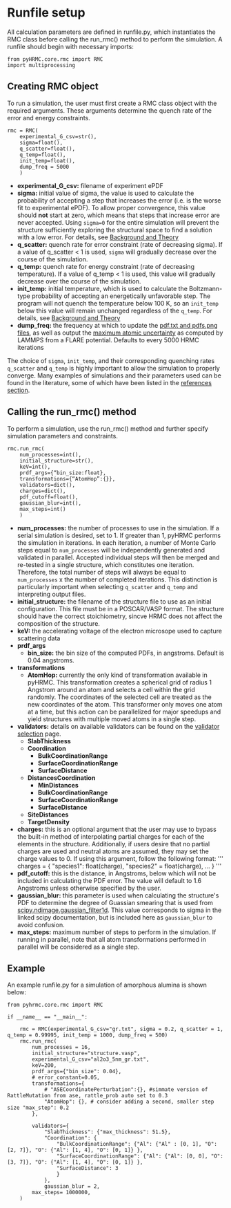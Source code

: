 Runfile setup
===
All calculation parameters are defined in runfile.py, which instantiates the RMC class before calling the run_rmc() method to perform the simulation. A runfile should begin with necessary imports:
```
from pyHRMC.core.rmc import RMC
import multiprocessing
```
## Creating RMC object

To run a simulation, the user must first create a RMC class object with the required arguments. These arguments determine the quench rate of the error and energy constraints.
```
rmc = RMC(
    experimental_G_csv=str(), 
    sigma=float(), 
    q_scatter=float(), 
    q_temp=float(), 
    init_temp=float(), 
    dump_freq = 5000
    )
```
- **experimental_G_csv:**  filename of experiment ePDF
- **sigma:** initial value of sigma, the value is used to calculate the probability of accepting a step that increases the error (i.e. is the worse fit to experimental ePDF). To allow proper convergence, this value should **not** start at zero, which means that steps that increase error are never accepted. Using `sigma=0` for the entire simulation will prevent the structure sufficiently exploring the structural space to find a solution with a low error. For details, see [Background and Theory](https://ehrhardtkm.github.io/pyHRMC/background_theory/)
- **q_scatter:** quench rate for error constraint (rate of decreasing sigma). If a value of q_scatter < 1 is used, `sigma` will gradually decrease over the course of the simulation.
- **q_temp:**  quench rate for energy constraint (rate of decreasing temperature). If a value of q_temp < 1 is used, this value will gradually decrease over the course of the simulation.
- **init_temp:** initial temperature, which is used to calculate the Boltzmann-type probability of accepting an energetically unfavorable step. The program will not quench the temperature below 100 K, so an `init_temp` below this value will remain unchanged regardless of the `q_temp`. For details, see [Background and Theory](https://ehrhardtkm.github.io/pyHRMC/background_theory/)
- **dump_freq:** the frequency at which to update the [pdf.txt and pdfs.png files](https://ehrhardtkm.github.io/pyHRMC/user_guide/getting_started/outputs), as well as output the [maximum atomic uncertainty](https://ehrhardtkm.github.io/pyHRMC/user_guide/getting_started/lammps_input) as computed by LAMMPS from a FLARE potential. Defaults to every 5000 HRMC iterations

The choice of `sigma`, `init_temp`, and their corresponding quenching rates `q_scatter` and `q_temp` is highly important to allow the simulation to properly converge. Many examples of simulations and their parameters used can be found in the literature, some of which have been listed in the [references section](https://ehrhardtkm.github.io/pyHRMC/background_theory/).

## Calling the run_rmc() method

To perform a simulation, use the run_rmc() method and further specify simulation parameters and constraints.
```
rmc.run_rmc(
    num_processes=int(), 
    initial_structure=str(), 
    keV=int(), 
    prdf_args={“bin_size:float}, 
    transformations={“AtomHop”:{}}, 
    validators=dict(),
    charges=dict(),
    pdf_cutoff=float(),
    gaussian_blur=int(),
    max_steps=int()
    )
```
- **num_processes:** the number of processes to use in the simulation. If a serial simulation is desired, set to 1. If greater than 1, pyHRMC performs the simulation in iterations. In each iteration, a number of Monte Carlo steps equal to `num_processes` will be independently generated and validated in parallel. Accepted individual steps will then be merged and re-tested in a single structure, which constitutes one iteration. Therefore, the total number of steps will always be equal to `num_processes` x the number of completed iterations. This distinction is particularly important when selecting `q_scatter` and `q_temp` and interpreting output files.
- **initial_structure:** the filename of the structure file to use as an initial configuration. This file must be in a POSCAR/VASP format. The structure should have the correct stoichiometry, sincve HRMC does not affect the composition of the structure. 
- **keV:** the accelerating voltage of the electron microsope used to capture scattering data
- **prdf_args**
    - **bin_size:** the bin size of the computed PDFs, in angstroms. Default is 0.04 angstroms.
- **transformations**
    - **AtomHop:** currently the only kind of transformation available in pyHRMC. This transformation creates a spherical grid of radius 1 Angstrom around an atom and selects a cell within the grid randomly. The coordinates of the selected cell are treated as the new coordinates of the atom. This transformer only moves one atom at a time, but this action can be parallelized for major speedups and yield structures with multiple moved atoms in a single step.
- **validators:** details on available validators can be found on the [validator selection](http://127.0.0.1:8000/user_guide/validator_selection/) page.
    - **SlabThickness**
    - **Coordination** 
        - **BulkCoordinationRange**
        - **SurfaceCoordinationRange**
        - **SurfaceDistance**
    - **DistancesCoordination**
        - **MinDistances**
        - **BulkCoordinationRange**
        - **SurfaceCoordinationRange**
        - **SurfaceDistance**
    - **SiteDistances**
    - **TargetDensity**
- **charges:** this is an optional argument that the user may use to bypass the built-in method of interpolating partial charges for each of the elements in the structure. Additionally, if users desire that no partial charges are used and neutral atoms are assumed, they may set the charge values to 0. If using this argument, follow the following format:
'''
charges = {
    "species1": float(charge),
    "species2" = float(charge),
    ...
    }
'''
- **pdf_cutoff:** this is the distance, in Angstroms, below which will not be included in calculating the PDF error. The value will default to 1.6 Angstroms unless otherwise specified by the user.
- **gaussian_blur:** this parameter is used when calculating the structure's PDF to determine the degree of Guassian smearing that is used from [scipy.ndimage.gaussian_filter1d](https://docs.scipy.org/doc/scipy/reference/generated/scipy.ndimage.gaussian_filter1d.html). This value corresponds to sigma in the linked scipy documentation, but is included here as `gaussian_blur` to avoid confusion.
- **max_steps:** maximum number of steps to perform in the simulation. If running in parallel, note that all atom transformations performed in parallel will be considered as a single step. 

## Example
An example runfile.py for a simulation of amorphous alumina is shown below:
```
from pyhrmc.core.rmc import RMC

if __name__ == "__main__":
   
    rmc = RMC(experimental_G_csv="gr.txt", sigma = 0.2, q_scatter = 1, q_temp = 0.99995, init_temp = 1000, dump_freq = 500)
    rmc.run_rmc(
        num_processes = 16,
        initial_structure="structure.vasp",
        experimental_G_csv="al2o3_5nm_gr.txt",
        keV=200,
        prdf_args={"bin_size": 0.04},
        # error_constant=0.05,
        transformations={
            # "ASECoordinatePerturbation":{}, #simmate version of RattleMutation from ase, rattle_prob auto set to 0.3
            "AtomHop": {}, # consider adding a second, smaller step size "max_step": 0.2
        },

        validators={
            "SlabThickness": {"max_thickness": 51.5},
            "Coordination": {
                "BulkCoordinationRange": {"Al": {"Al" : [0, 1], "O": [2, 7]}, "O": {"Al": [1, 4], "O": [0, 1]} },
                "SurfaceCoordinationRange": {"Al": {"Al": [0, 0], "O": [3, 7]}, "O": {"Al": [1, 4], "O": [0, 1]} },
                "SurfaceDistance": 3
                }
            },
            gaussian_blur = 2,
        max_steps= 1000000,
    )
```